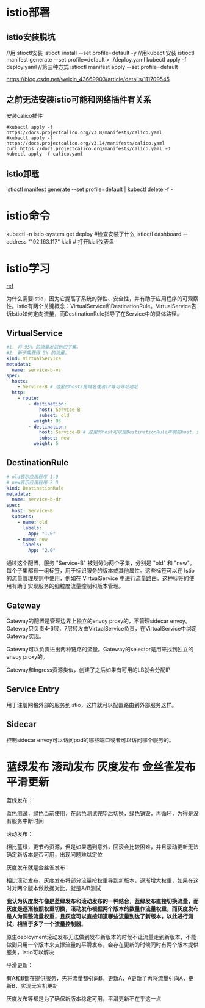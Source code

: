 
# istio部署

## istio安装脱坑

//用istioctl安装
istioctl install --set profile=default -y
//用kubectl安装
istioctl manifest generate --set profile=default > ./deploy.yaml
kubectl apply -f deploy.yaml
//第三种方式
istioctl manifest apply --set profile=default

https://blog.csdn.net/weixin_43669903/article/details/111709545

## 之前无法安装istio可能和网络插件有关系

安装calico插件
```
#kubectl apply -f https://docs.projectcalico.org/v3.8/manifests/calico.yaml
#kubectl apply -f https://docs.projectcalico.org/v3.14/manifests/calico.yaml
curl https://docs.projectcalico.org/manifests/calico.yaml -O
kubectl apply -f calico.yaml
```

## istio卸载

istioctl manifest generate --set profile=default | kubectl delete -f -

# istio命令

kubectl -n istio-system get deploy #检查安装了什么
istioctl dashboard --address "192.163.117" kiali # 打开kiali仪表盘

# istio学习

[ref](https://mp.weixin.qq.com/s?__biz=MzkzODUxMTY1Mg==&mid=2247485738&idx=1&sn=cb35390e3d65cd92f7ea6b4d0684b824)

为什么需要Istio，因为它提高了系统的弹性、安全性，并有助于应用程序的可观察性。Istio有两个关键概念：VirtualService和DestinationRule。VirtualService告诉Istio如何定向流量，而DestinationRule指导了在Service中的具体路径。

## VirtualService

```yml
#1. 将 95% 的流量发送到旧子集。
#2. 新子集获得 5% 的流量。
kind: VirtualService
metadata:
  name: service-b-vs
spec:
  hosts:
    - Service-B # 这里的hosts是域名或者IP等可寻址地址
  http:
    - route:
        - destination:
            host: Service-B
            subset: old
          weight: 95
        - destination:
            host: Service-B # 这里的host可以是DestinationRule声明的host，istio也会自动认别原生的service
            subset: new
          weight: 5
```

## DestinationRule

```yml
# old表示应用程序 1.0
# new表示应用程序 2.0
kind: DestinationRule
metadata:
  name: service-b-dr
spec:
  host: Service-B
  subsets:
    - name: old
      labels:
        App: "1.0"
    - name: new
      labels:
        App: "2.0"
```
通过这个配置，服务 "Service-B" 被划分为两个子集，分别是 "old" 和 "new"。每个子集都有一组标签，用于标识服务的版本或其他属性。这些标签可以在 Istio 的流量管理规则中使用，例如在 VirtualService 中进行流量路由。这种标签的使用有助于实现服务的细粒度流量控制和版本管理。

## Gateway

Gateway的配置是管理边界上独立的envoy proxy的，不管理sidecar envoy。Gateway只负责4-6层，7层转发由VirtualService负责，在VirtualService中绑定Gateway实现。

Gateway可以负责进出两种链路的流量。Gateway的selector是用来找到独立的envoy proxy的。

Gateway和Ingress资源类似，创建了之后如果有可用的LB就会分配IP

## Service Entry

用于注册网格外部的服务到istio，这样就可以配置路由到外部服务这样。

## Sidecar

控制sidecar envoy可以访问pod的哪些端口或者可以访问哪个服务的。

# 蓝绿发布 滚动发布 灰度发布 金丝雀发布 平滑更新

蓝绿发布：

蓝色测试，绿色当前使用，在蓝色测试完毕后切换，绿色销毁，再循环，为得是没有服务中断时间

滚动发布：

相比蓝绿，更节约资源，但是如果遇到意外，回滚会比较困难，并且滚动更新无法确定新版本是否可用，出现问题难以定位

灰度发布就是金丝雀发布：

相比滚动发布，灰度发布将部分流量按权重导到新版本，逐渐增大权重，如果在这时对两个版本做数据对比，就是A/B测试

**我认为灰度发布像是蓝绿发布和滚动发布的一种结合，蓝绿发布直接切换流量，而灰度是逐渐按照权重切换，滚动发布根据两个版本的数量作流量权重，而灰度发布是人为调整流量权重，且灰度可以直接知道哪些流量到达了新版本，以此进行测试，相当于多了一个流量控制器**。

原生deployment滚动发布无法做到发布新版本的时候不让流量走到新版本，不能做到只用一个版本来支撑流量的平滑发布，会存在更新的时候同时有两个版本提供服务，istio可以解决

平滑更新：

有A和B都在提供服务，先将流量都引向B，更新A，A更新了再将流量引向A，更新B，实现无宕机更新

灰度发布等都是为了确保新版本稳定可用，平滑更新不在乎这一点